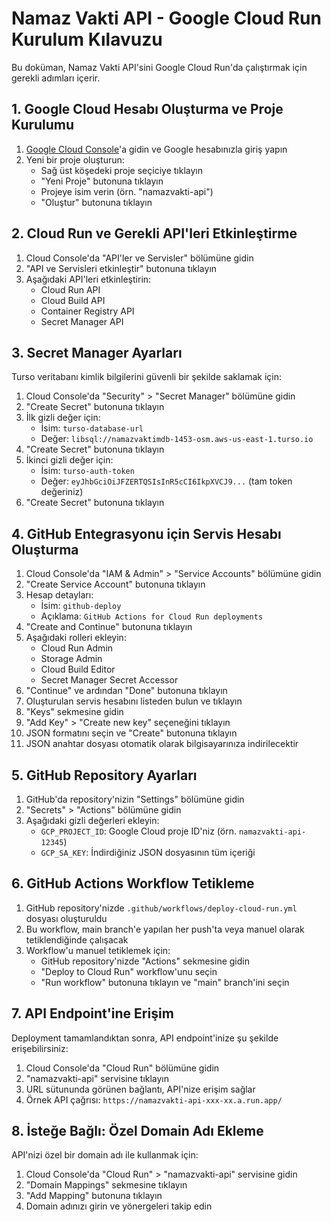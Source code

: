 # Namaz Vakti API - Google Cloud Run Kurulum Kılavuzu

Bu doküman, Namaz Vakti API'sini Google Cloud Run'da çalıştırmak için gerekli adımları içerir.

## 1. Google Cloud Hesabı Oluşturma ve Proje Kurulumu

1. [Google Cloud Console](https://console.cloud.google.com/)'a gidin ve Google hesabınızla giriş yapın
2. Yeni bir proje oluşturun:
   - Sağ üst köşedeki proje seçiciye tıklayın
   - "Yeni Proje" butonuna tıklayın
   - Projeye isim verin (örn. "namazvakti-api")
   - "Oluştur" butonuna tıklayın

## 2. Cloud Run ve Gerekli API'leri Etkinleştirme

1. Cloud Console'da "API'ler ve Servisler" bölümüne gidin
2. "API ve Servisleri etkinleştir" butonuna tıklayın
3. Aşağıdaki API'leri etkinleştirin:
   - Cloud Run API
   - Cloud Build API
   - Container Registry API
   - Secret Manager API

## 3. Secret Manager Ayarları

Turso veritabanı kimlik bilgilerini güvenli bir şekilde saklamak için:

1. Cloud Console'da "Security" > "Secret Manager" bölümüne gidin
2. "Create Secret" butonuna tıklayın
3. İlk gizli değer için:
   - İsim: `turso-database-url`
   - Değer: `libsql://namazvaktimdb-1453-osm.aws-us-east-1.turso.io`
4. "Create Secret" butonuna tıklayın
5. İkinci gizli değer için:
   - İsim: `turso-auth-token`
   - Değer: `eyJhbGciOiJFZERTQSIsInR5cCI6IkpXVCJ9...` (tam token değeriniz)
6. "Create Secret" butonuna tıklayın

## 4. GitHub Entegrasyonu için Servis Hesabı Oluşturma

1. Cloud Console'da "IAM & Admin" > "Service Accounts" bölümüne gidin
2. "Create Service Account" butonuna tıklayın
3. Hesap detayları:
   - İsim: `github-deploy` 
   - Açıklama: `GitHub Actions for Cloud Run deployments`
4. "Create and Continue" butonuna tıklayın
5. Aşağıdaki rolleri ekleyin:
   - Cloud Run Admin
   - Storage Admin
   - Cloud Build Editor
   - Secret Manager Secret Accessor
6. "Continue" ve ardından "Done" butonuna tıklayın
7. Oluşturulan servis hesabını listeden bulun ve tıklayın
8. "Keys" sekmesine gidin
9. "Add Key" > "Create new key" seçeneğini tıklayın
10. JSON formatını seçin ve "Create" butonuna tıklayın
11. JSON anahtar dosyası otomatik olarak bilgisayarınıza indirilecektir

## 5. GitHub Repository Ayarları

1. GitHub'da repository'nizin "Settings" bölümüne gidin
2. "Secrets" > "Actions" bölümüne gidin
3. Aşağıdaki gizli değerleri ekleyin:
   - `GCP_PROJECT_ID`: Google Cloud proje ID'niz (örn. `namazvakti-api-12345`)
   - `GCP_SA_KEY`: İndirdiğiniz JSON dosyasının tüm içeriği

## 6. GitHub Actions Workflow Tetikleme

1. GitHub repository'nizde `.github/workflows/deploy-cloud-run.yml` dosyası oluşturuldu
2. Bu workflow, main branch'e yapılan her push'ta veya manuel olarak tetiklendiğinde çalışacak
3. Workflow'u manuel tetiklemek için:
   - GitHub repository'nizde "Actions" sekmesine gidin
   - "Deploy to Cloud Run" workflow'unu seçin
   - "Run workflow" butonuna tıklayın ve "main" branch'ini seçin

## 7. API Endpoint'ine Erişim

Deployment tamamlandıktan sonra, API endpoint'inize şu şekilde erişebilirsiniz:

1. Cloud Console'da "Cloud Run" bölümüne gidin
2. "namazvakti-api" servisine tıklayın
3. URL sütununda görünen bağlantı, API'nize erişim sağlar
4. Örnek API çağrısı: `https://namazvakti-api-xxx-xx.a.run.app/`

## 8. İsteğe Bağlı: Özel Domain Adı Ekleme

API'nizi özel bir domain adı ile kullanmak için:

1. Cloud Console'da "Cloud Run" > "namazvakti-api" servisine gidin
2. "Domain Mappings" sekmesine tıklayın
3. "Add Mapping" butonuna tıklayın
4. Domain adınızı girin ve yönergeleri takip edin 